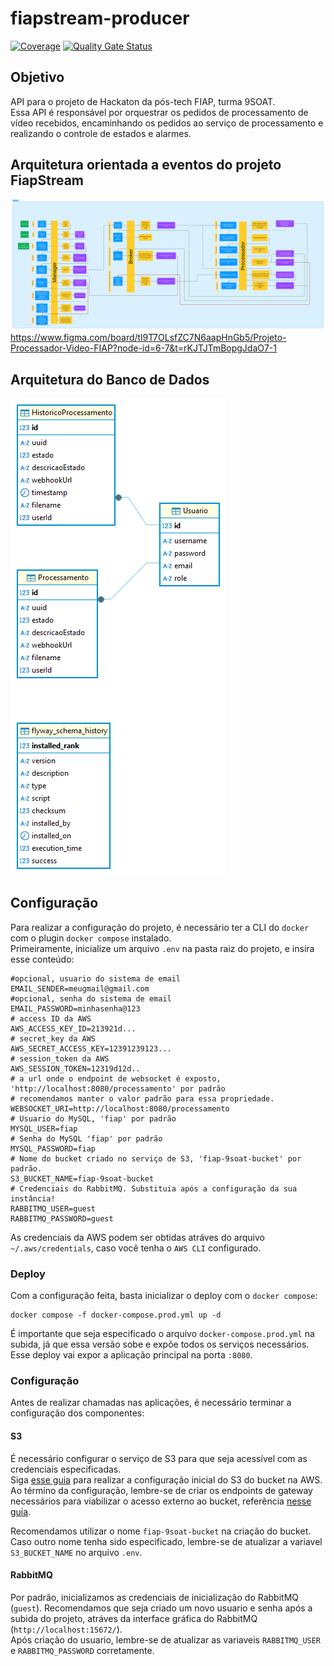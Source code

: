 # fiapstream-producer

[![Coverage](https://sonarcloud.io/api/project_badges/measure?project=fiap-9soat-hacka_fiapstream-processador&metric=coverage)](https://sonarcloud.io/summary/new_code?id=fiap-9soat-hacka_fiapstream-processador)
[![Quality Gate Status](https://sonarcloud.io/api/project_badges/measure?project=fiap-9soat-hacka_fiapstream-processador&metric=alert_status)](https://sonarcloud.io/summary/new_code?id=fiap-9soat-hacka_fiapstream-processador)

## Objetivo

API para o projeto de Hackaton da pós-tech FIAP, turma 9SOAT.  
Essa API é responsável por orquestrar os pedidos de processamento de vídeo recebidos, encaminhando os pedidos ao serviço de processamento
e realizando o controle de estados e alarmes.

## Arquitetura orientada a eventos do projeto FiapStream

![alt text](<FiapStream - FIGMA.png>)
https://www.figma.com/board/tl9T7OLsfZC7N6aapHnGb5/Projeto-Processador-Video-FIAP?node-id=6-7&t=rKJTJTmBopgJdaO7-1

## Arquitetura do Banco de Dados

![alt text](fiapstream.png)

## Configuração

Para realizar a configuração do projeto, é necessário ter a CLI do `docker` com o plugin `docker compose` instalado.  
Primeiramente, inicialize um arquivo `.env` na pasta raiz do projeto, e insira esse conteúdo:

```
#opcional, usuario do sistema de email
EMAIL_SENDER=meugmail@gmail.com
#opcional, senha do sistema de email
EMAIL_PASSWORD=minhasenha@123
# access ID da AWS
AWS_ACCESS_KEY_ID=213921d...
# secret_key da AWS
AWS_SECRET_ACCESS_KEY=12391239123...
# session_token da AWS
AWS_SESSION_TOKEN=12319d12d..
# a url onde o endpoint de websocket é exposto, 'http://localhost:8080/processamento' por padrão
# recomendamos manter o valor padrão para essa propriedade.
WEBSOCKET_URI=http://localhost:8080/processamento
# Usuario do MySQL, 'fiap' por padrão
MYSQL_USER=fiap
# Senha do MySQL 'fiap' por padrão
MYSQL_PASSWORD=fiap
# Nome do bucket criado no serviço de S3, 'fiap-9soat-bucket' por padrão.
S3_BUCKET_NAME=fiap-9soat-bucket
# Credenciais do RabbitMQ. Substituia após a configuração da sua instância!
RABBITMQ_USER=guest
RABBITMQ_PASSWORD=guest
```

As credenciais da AWS podem ser obtidas atráves do arquivo `~/.aws/credentials`, caso você tenha o `AWS CLI` configurado.

### Deploy

Com a configuração feita, basta inicializar o deploy com o `docker compose`:

```shell
docker compose -f docker-compose.prod.yml up -d
```

É importante que seja especificado o arquivo `docker-compose.prod.yml` na subida, já que essa versão sobe e expõe todos os serviços
necessários. Esse deploy vai expor a aplicação principal na porta `:8080`.

### Configuração

Antes de realizar chamadas nas aplicações, é necessário terminar a configuração dos componentes:

#### S3

É necessário configurar o serviço de S3 para que seja acessível com as credenciais especificadas.  
Siga [esse guia](https://docs.aws.amazon.com/AmazonS3/latest/userguide/GetStartedWithS3.html) para realizar a configuração inicial do S3 do bucket na AWS.  
Ao término da configuração, lembre-se de criar os endpoints de gateway necessários para viabilizar o acesso externo ao bucket, referência [nesse guia](https://docs.aws.amazon.com/pt_br/vpc/latest/privatelink/vpc-endpoints-s3.html).

Recomendamos utilizar o nome `fiap-9soat-bucket` na criação do bucket. Caso outro nome tenha sido especificado, lembre-se de atualizar a variavel `S3_BUCKET_NAME` no arquivo `.env`.

#### RabbitMQ

Por padrão, inicializamos as credenciais de inicialização do RabbitMQ (`guest`). Recomendamos que seja criado um novo usuario e senha após a subida do projeto, atráves da interface gráfica do RabbitMQ (`http://localhost:15672/`).  
Após criação do usuario, lembre-se de atualizar as variaveis `RABBITMQ_USER` e `RABBITMQ_PASSWORD` corretamente.
